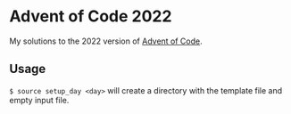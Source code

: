 # Advent of Code 2022

My solutions to the 2022 version of [Advent of Code](https://adventofcode.com/).

## Usage

`$ source setup_day <day>` will create a directory with the template file and empty input file.
